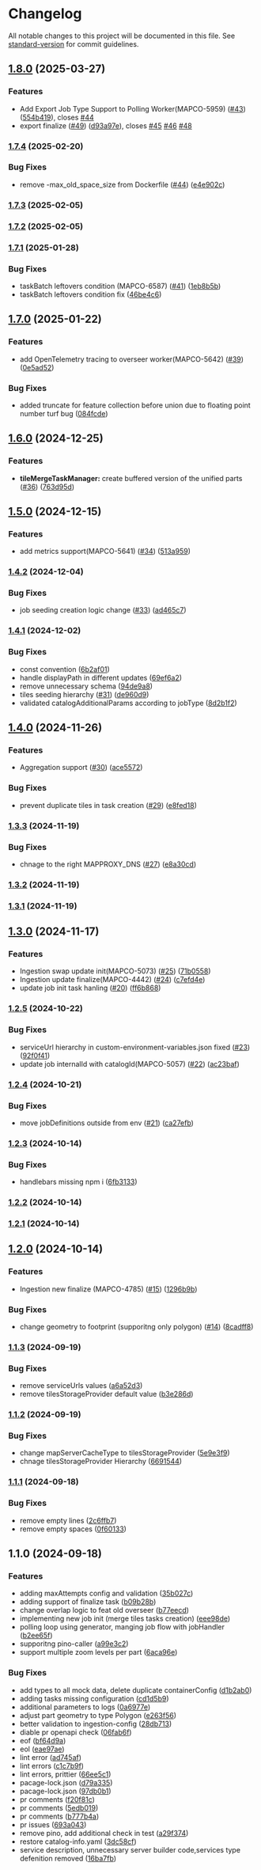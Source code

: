 # Changelog

All notable changes to this project will be documented in this file. See [standard-version](https://github.com/conventional-changelog/standard-version) for commit guidelines.

## [1.8.0](https://github.com/MapColonies/overseer/compare/v1.7.4...v1.8.0) (2025-03-27)


### Features

* Add Export Job Type Support to Polling Worker(MAPCO-5959) ([#43](https://github.com/MapColonies/overseer/issues/43)) ([554b419](https://github.com/MapColonies/overseer/commit/554b4195d34f649d362da16f088cff6cb1c4dc14)), closes [#44](https://github.com/MapColonies/overseer/issues/44)
* export finalize ([#49](https://github.com/MapColonies/overseer/issues/49)) ([d93a97e](https://github.com/MapColonies/overseer/commit/d93a97e4fc311d9661d496db7667a5c5931c2d44)), closes [#45](https://github.com/MapColonies/overseer/issues/45) [#46](https://github.com/MapColonies/overseer/issues/46) [#48](https://github.com/MapColonies/overseer/issues/48)

### [1.7.4](https://github.com/MapColonies/overseer/compare/v1.7.3...v1.7.4) (2025-02-20)


### Bug Fixes

* remove -max_old_space_size from Dockerfile ([#44](https://github.com/MapColonies/overseer/issues/44)) ([e4e902c](https://github.com/MapColonies/overseer/commit/e4e902cc04b4f08e98a4a55dd484b99d1e2b73c6))

### [1.7.3](https://github.com/MapColonies/overseer/compare/v1.7.2...v1.7.3) (2025-02-05)

### [1.7.2](https://github.com/MapColonies/overseer/compare/v1.7.1...v1.7.2) (2025-02-05)

### [1.7.1](https://github.com/MapColonies/overseer/compare/v1.7.0...v1.7.1) (2025-01-28)


### Bug Fixes

* taskBatch leftovers condition (MAPCO-6587) ([#41](https://github.com/MapColonies/overseer/issues/41)) ([1eb8b5b](https://github.com/MapColonies/overseer/commit/1eb8b5be0c77f9dea1db928d1da3ad655b722349))
* taskBatch leftovers condition fix ([46be4c6](https://github.com/MapColonies/overseer/commit/46be4c6deab2e5bf793fe0bc137d9fb340e1848a))

## [1.7.0](https://github.com/MapColonies/overseer/compare/v1.6.0...v1.7.0) (2025-01-22)


### Features

* add OpenTelemetry tracing to overseer worker(MAPCO-5642) ([#39](https://github.com/MapColonies/overseer/issues/39)) ([0e5ad52](https://github.com/MapColonies/overseer/commit/0e5ad52a5ac38017ce937734435de1a970be9ea8))


### Bug Fixes

* added truncate for feature collection before union due to floating point number turf bug ([084fcde](https://github.com/MapColonies/overseer/commit/084fcdee2f40cefe084571209afdad0b69df7bc6))

## [1.6.0](https://github.com/MapColonies/overseer/compare/v1.5.0...v1.6.0) (2024-12-25)


### Features

* **tileMergeTaskManager:** create buffered version of the unified parts ([#36](https://github.com/MapColonies/overseer/issues/36)) ([763d95d](https://github.com/MapColonies/overseer/commit/763d95df56c9b16994629edd287090a1371db996))

## [1.5.0](https://github.com/MapColonies/overseer/compare/v1.4.2...v1.5.0) (2024-12-15)


### Features

* add metrics support(MAPCO-5641) ([#34](https://github.com/MapColonies/overseer/issues/34)) ([513a959](https://github.com/MapColonies/overseer/commit/513a959deb014800ab4f34ca122501a1c0006a23))

### [1.4.2](https://github.com/MapColonies/overseer/compare/v1.4.1...v1.4.2) (2024-12-04)


### Bug Fixes

* job seeding creation logic change ([#33](https://github.com/MapColonies/overseer/issues/33)) ([ad465c7](https://github.com/MapColonies/overseer/commit/ad465c733623ad53942dd564aa46e3b6b47c1a33))

### [1.4.1](https://github.com/MapColonies/overseer/compare/v1.4.0...v1.4.1) (2024-12-02)


### Bug Fixes

* const convention ([6b2af01](https://github.com/MapColonies/overseer/commit/6b2af01884d5c60f8acbd70372b0f423bc27980e))
* handle displayPath in different updates ([69ef6a2](https://github.com/MapColonies/overseer/commit/69ef6a20a7252955c7faacaca94c48db0c3c90b7))
* remove unnecessary schema ([94de9a8](https://github.com/MapColonies/overseer/commit/94de9a89637e92eb5e62addfcfc1a76477795552))
* tiles seeding hierarchy ([#31](https://github.com/MapColonies/overseer/issues/31)) ([de960d9](https://github.com/MapColonies/overseer/commit/de960d9d681db6e46a4c8821699b658a32237ed4))
* validated catalogAdditionalParams according to jobType ([8d2b1f2](https://github.com/MapColonies/overseer/commit/8d2b1f277bfa4de0978c4d5889fee9ba5e4fe560))

## [1.4.0](https://github.com/MapColonies/overseer/compare/v1.3.3...v1.4.0) (2024-11-26)


### Features

* Aggregation support ([#30](https://github.com/MapColonies/overseer/issues/30)) ([ace5572](https://github.com/MapColonies/overseer/commit/ace55724ecc9ce9bc3e21c303111fdcbca948c3b))


### Bug Fixes

* prevent duplicate tiles in task creation ([#29](https://github.com/MapColonies/overseer/issues/29)) ([e8fed18](https://github.com/MapColonies/overseer/commit/e8fed18b25dab3b921a904c59ae1f3c86fb625d9))

### [1.3.3](https://github.com/MapColonies/overseer/compare/v1.3.2...v1.3.3) (2024-11-19)


### Bug Fixes

* chnage to the right MAPPROXY_DNS ([#27](https://github.com/MapColonies/overseer/issues/27)) ([e8a30cd](https://github.com/MapColonies/overseer/commit/e8a30cdff3669d73978d43688052c52edcbbb9fa))

### [1.3.2](https://github.com/MapColonies/overseer/compare/v1.3.0...v1.3.2) (2024-11-19)

### [1.3.1](https://github.com/MapColonies/overseer/compare/v1.3.0...v1.3.1) (2024-11-19)

## [1.3.0](https://github.com/MapColonies/overseer/compare/v1.2.5...v1.3.0) (2024-11-17)


### Features

* Ingestion swap update init(MAPCO-5073) ([#25](https://github.com/MapColonies/overseer/issues/25)) ([71b0558](https://github.com/MapColonies/overseer/commit/71b0558b30f83b0de1e47a495a09fa81044d3fe6))
* Ingestion update finalize(MAPCO-4442) ([#24](https://github.com/MapColonies/overseer/issues/24)) ([c7efd4e](https://github.com/MapColonies/overseer/commit/c7efd4ef73021865cc65eecc97de085e9645937c))
* update job init task hanling ([#20](https://github.com/MapColonies/overseer/issues/20)) ([ff6b868](https://github.com/MapColonies/overseer/commit/ff6b868e256c71efb65f905ba6d4af7387e66cf9))

### [1.2.5](https://github.com/MapColonies/overseer/compare/v1.2.4...v1.2.5) (2024-10-22)


### Bug Fixes

* serviceUrl hierarchy in custom-environment-variables.json fixed ([#23](https://github.com/MapColonies/overseer/issues/23)) ([92f0f41](https://github.com/MapColonies/overseer/commit/92f0f418cad5c11d31811afc12184eab1b5d42d0))
* update job internalId with catalogId(MAPCO-5057) ([#22](https://github.com/MapColonies/overseer/issues/22)) ([ac23baf](https://github.com/MapColonies/overseer/commit/ac23baf11927853c8d573f25aebe7442dd9e9910))

### [1.2.4](https://github.com/MapColonies/overseer/compare/v1.2.3...v1.2.4) (2024-10-21)


### Bug Fixes

* move jobDefinitions outside from env ([#21](https://github.com/MapColonies/overseer/issues/21)) ([ca27efb](https://github.com/MapColonies/overseer/commit/ca27efbf80daa15cbe9d7f42c01cf1876b25160f))

### [1.2.3](https://github.com/MapColonies/overseer/compare/v1.2.2...v1.2.3) (2024-10-14)


### Bug Fixes

* handlebars missing npm i ([6fb3133](https://github.com/MapColonies/overseer/commit/6fb3133cef81cbdd08a6e34795c63c157664f093))

### [1.2.2](https://github.com/MapColonies/overseer/compare/v1.2.1...v1.2.2) (2024-10-14)

### [1.2.1](https://github.com/MapColonies/overseer/compare/v1.2.0...v1.2.1) (2024-10-14)

## [1.2.0](https://github.com/MapColonies/overseer/compare/v1.1.3...v1.2.0) (2024-10-14)


### Features

* Ingestion new finalize (MAPCO-4785) ([#15](https://github.com/MapColonies/overseer/issues/15)) ([1296b9b](https://github.com/MapColonies/overseer/commit/1296b9bce5dcca279c4976886fb3df80780d7265))


### Bug Fixes

* change geometry to footprint (supporitng only polygon) ([#14](https://github.com/MapColonies/overseer/issues/14)) ([8cadff8](https://github.com/MapColonies/overseer/commit/8cadff80fa8093801fc521cc98fc3c570df570cf))

### [1.1.3](https://github.com/MapColonies/overseer/compare/v1.1.2...v1.1.3) (2024-09-19)


### Bug Fixes

* remove serviceUrls values ([a6a52d3](https://github.com/MapColonies/overseer/commit/a6a52d35f66ff2be91ef661c2479b2a42173abef))
* remove tilesStorageProvider default value ([b3e286d](https://github.com/MapColonies/overseer/commit/b3e286dcaa9fa0d43d21fa84367a727cc8c57136))

### [1.1.2](https://github.com/MapColonies/overseer/compare/v1.1.1...v1.1.2) (2024-09-19)


### Bug Fixes

* change mapServerCacheType to tilesStorageProvider ([5e9e3f9](https://github.com/MapColonies/overseer/commit/5e9e3f92e983478ae8a2149a21613aae361b290c))
* chnage tilesStorageProvider Hierarchy ([6691544](https://github.com/MapColonies/overseer/commit/6691544913b61684b92cc7498ffbdb742e2df442))

### [1.1.1](https://github.com/MapColonies/overseer/compare/v1.1.0...v1.1.1) (2024-09-18)


### Bug Fixes

* remove empty lines ([2c6ffb7](https://github.com/MapColonies/overseer/commit/2c6ffb774e0a73b5d9dc0cfcf25a9738a0af117e))
* remove empty spaces ([0f60133](https://github.com/MapColonies/overseer/commit/0f6013313a3775da0e1c0f489a9087a3db9ca522))

## 1.1.0 (2024-09-18)


### Features

* adding maxAttempts config and validation ([35b027c](https://github.com/MapColonies/overseer/commit/35b027c968e679aa1b485daa3b111d3875ca04ca))
* adding support of finalize task ([b09b28b](https://github.com/MapColonies/overseer/commit/b09b28b3b9a6dd5bef46d8e5d75cac82cfcfe5fd))
* change overlap logic to feat old overseer ([b77eecd](https://github.com/MapColonies/overseer/commit/b77eecd161f8cde9a9673912052dcca06178395a))
* implementing new job init (merge tiles tasks creation) ([eee98de](https://github.com/MapColonies/overseer/commit/eee98de54efdd4abb78a010e1a7b1b0e21538a5f))
* polling loop using generator, manging job flow with jobHandler ([b2ee65f](https://github.com/MapColonies/overseer/commit/b2ee65f7d1dada54d6b7af4ff0fc037a0341a6a4))
* supporitng pino-caller ([a99e3c2](https://github.com/MapColonies/overseer/commit/a99e3c2e929c06fe9dc7d0a1600698d9c9d2ec62))
* support multiple zoom levels per part ([6aca96e](https://github.com/MapColonies/overseer/commit/6aca96e53ae3d06f9655b7275328df2506b0ba9b))


### Bug Fixes

* add types to all mock data, delete duplicate containerConfig ([d1b2ab0](https://github.com/MapColonies/overseer/commit/d1b2ab0052cde39ca20829ec308f9188813febff))
* adding tasks missing configuration ([cd1d5b9](https://github.com/MapColonies/overseer/commit/cd1d5b98c1d803e1cdb23c2c0f3c1c24e504ccc2))
* additional parameters to logs ([0a6977e](https://github.com/MapColonies/overseer/commit/0a6977e009924ac7d0a9cbefb76073afc83c94fe))
* adjust part geometry to type Polygon ([e263f56](https://github.com/MapColonies/overseer/commit/e263f56641b3ee8a1ea78f75bb026820bb48382b))
* better validation to ingestion-config ([28db713](https://github.com/MapColonies/overseer/commit/28db71397a19ffa3c3baddde8027f1e479260c8d))
* diable pr openapi check ([06fab6f](https://github.com/MapColonies/overseer/commit/06fab6fdf229e7c54258741a50d3d7aef41990aa))
* eof ([bf64d9a](https://github.com/MapColonies/overseer/commit/bf64d9a023a8ed6a15a790889411ac82a5afe308))
* eol ([eae97ae](https://github.com/MapColonies/overseer/commit/eae97aeefc63f2d4d3f12a738efa69bbf6000462))
* lint error ([ad745af](https://github.com/MapColonies/overseer/commit/ad745af6bf5d6a85e7f376261f5e070665023fd3))
* lint errors ([c1c7b9f](https://github.com/MapColonies/overseer/commit/c1c7b9f19cac54d8bf5a1dd6b3511868a4125868))
* lint errors, prittier ([66ee5c1](https://github.com/MapColonies/overseer/commit/66ee5c140c5ce40dcbf450831484f6ef6a9d7921))
* pacage-lock.json ([d79a335](https://github.com/MapColonies/overseer/commit/d79a335e61696d55d534e5cbe0b78cb37e476da4))
* pacage-lock.json ([97db0b1](https://github.com/MapColonies/overseer/commit/97db0b1f6e9704916578fa799600e5aec95b46cb))
* pr comments ([f20f81c](https://github.com/MapColonies/overseer/commit/f20f81c284e5382c75c2461aff029888452cd814))
* pr comments ([5edb019](https://github.com/MapColonies/overseer/commit/5edb019a63d2a56c107db13897f5655da4cda5e2))
* pr comments ([b777b4a](https://github.com/MapColonies/overseer/commit/b777b4adbc48d2bf11de87631d1ba3d447a3fed9))
* pr issues ([693a043](https://github.com/MapColonies/overseer/commit/693a0431c49b97d2291921f055ab5e639192cd92))
* remove pino, add additional check in test ([a29f374](https://github.com/MapColonies/overseer/commit/a29f374e9086e3accae428bb6ea687284f060d7d))
* restore catalog-info.yaml ([3dc58cf](https://github.com/MapColonies/overseer/commit/3dc58cf4bd6c7499e21c3af9e04bbd357a5a3bb2))
* service description, unnecessary server builder code,services type defenition removed ([16ba7fb](https://github.com/MapColonies/overseer/commit/16ba7fb03e649a4df3c090dcc303b6a283004808))
